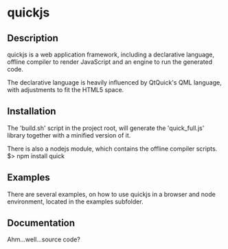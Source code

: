 quickjs
=======

Description
-----------

quickjs is a web application framework, including a declarative language,
offline compiler to render JavaScript and an engine to run the generated code.

The declarative language is heavily influenced by QtQuick's QML language, with
adjustments to fit the HTML5 space.


Installation
------------

The 'build.sh' script in the project root, will generate the 'quick_full.js' library
together with a minified version of it.

There is also a nodejs module, which contains the offline compiler scripts.
$> npm install quick

Examples
--------

There are several examples, on how to use quickjs in a browser and node environment,
located in the examples subfolder.

Documentation
-------------

Ahm...well...source code?
